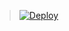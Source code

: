 > [![Deploy](https://www.herokucdn.com/deploy/button.png)](https://dashboard.heroku.com/new?template=https://github.com/motupo/simerah)
